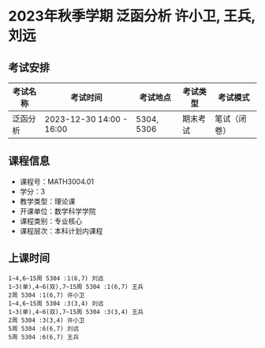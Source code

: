 # 2023年秋季学期 泛函分析 许小卫, 王兵, 刘远




## 考试安排

| 考试名称 | 考试时间 | 考试地点 | 考试类型 | 考试模式 |
| -------- | -------- | -------- | -------- | -------- |
| 泛函分析 | 2023-12-30 14:00 - 16:00 | 5304, 5306 | 期末考试 | 笔试（闭卷） |





## 课程信息

- 课程号：MATH3004.01
- 学分：3
- 教学类型：理论课
- 开课单位：数学科学学院
- 课程类别：专业核心
- 课程层次：本科计划内课程

## 上课时间

```
1~4,6~15周 5304 :1(6,7) 刘远
1~3(单),4~6(双),7~15周 5304 :1(6,7) 王兵
2周 5304 :1(6,7) 许小卫
1~4,6~15周 5304 :3(3,4) 刘远
1~3(单),4~6(双),7~15周 5304 :3(3,4) 王兵
2周 5304 :3(3,4) 许小卫
5周 5304 :6(6,7) 刘远
5周 5304 :6(6,7) 王兵
```

